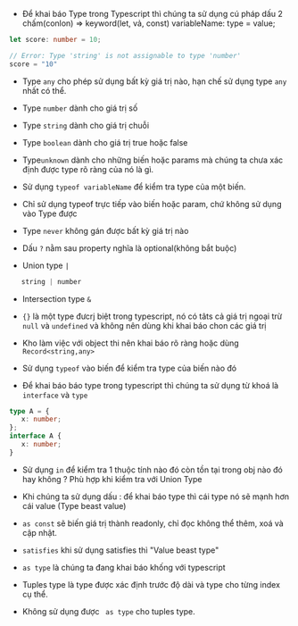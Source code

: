 - Để khai báo Type trong Typescript thì chúng ta sử dụng cú pháp dấu 2 chấm(conlon) => keyword(let, vả, const) variableName: type = value;

```typescript
let score: number = 10;

// Error: Type 'string' is not assignable to type 'number'
score = "10"
```

- Type `any` cho phép sử dụng bất kỳ giá trị nào, hạn chế sử dụng type `any` nhất có thể.
- Type `number` dành cho giá trị số
- Type `string` dành cho giá trị chuỗi
- Type `boolean` dành cho giá trị true hoặc false
- Type`unknown` dành cho những biến hoặc params mà chúng ta chưa xác định được type rõ ràng của nó là gì.

- Sử dụng `typeof variableName` để kiểm tra type của một biến.
- Chỉ sử dụng typeof trực tiếp vào biến hoặc param, chứ không sử dụng vào Type được

- Type `never` không gán được bất kỳ giá trị nào

- Dấu `?` nằm sau property nghĩa là optional(không bắt buộc)

- Union type `|`
``` typescript
   string | number
```

- Intersection type `&`
- `{}` là một type đưcrj biệt trong typescript, nó có tâts cả giá trị ngoại trừ `null` và `undefined` và không nên dùng khi khai báo chon các giá trị 
- Kho làm việc với object thi nên khai báo rõ ràng hoặc dùng `Record<string,any>`

- Sử dụng `typeof` vào biến để kiểm tra type của biến nào đó
- Để khai báo báo type trong typescript thì chúng ta sử dụng từ khoá là `interface` và `type`
```typescript
type A = {
   x: number;
};
interface A {
   x: number;
}
```
- Sử dụng `in` để kiểm tra 1 thuộc tính nào đó còn tồn tại trong obj nào đó hay không ? Phù hợp khi kiểm tra với Union Type

- Khi chúng ta sử dụng dấu : để khai báo type thì cái type nó sẽ mạnh hơn cái value (Type beast value)

- `as const` sẽ biến giá trị thành readonly, chỉ đọc không thể thêm, xoá và cập nhật.

- `satisfies` khi sử dụng satisfies thì "Value beast  type"
- `as type` là chúng ta đang khai báo khống với typescript

- Tuples type là type được xác định trước độ dài và type cho từng index cụ thể.
- Không sử dụng được ` as type` cho tuples type.
